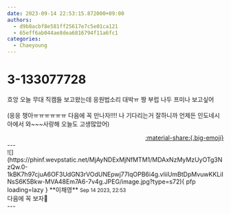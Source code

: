 ```yaml
---
date: 2023-09-14 22:53:15.872000+09:00
authors:
  - d9b8acbf8e581ff25617e7c5e01ca121
  - 65eff6ab044ae8dea6816794f11a6fc1
categories:
  - Chaeyoung
---
```


# 3-133077728

<div class="post-container" markdown="1">
<div class="content-container md-sidebar__scrollwrap" markdown="1">

흐앙 오늘 무대 직캠들 보고왔는데 응원법소리 대박ㅠ 짱 부럽 나두 프미나 보고싶어<br><br>(응응 챙아ㅠㅠㅠㅠㅠㅠ 다음에 꼭 만나자!!!! 나 기다리는거 잘하니까 언제든 인도네시아에서 와~~~사랑해 오늘도 고생많았어)

</div>
</div>

<div style="text-align: right;" markdown="1">
<a href="https://weverse.io/fromis9/fanpost/3-133077728" style="text-align: right;">:material-share:{.big-emoji}</a>
</div>
---

<div class="comments-container md-sidebar__scrollwrap" markdown="1">
<div class="comment" markdown="1">
<div class='id-container' markdown="1">
![](https://phinf.wevpstatic.net/MjAyNDExMjNfMTM1/MDAxNzMyMzUyOTg3NzQw.0-1kBK7h97cjuA6OF3UdGN3rVOdUNEpwj77IqOPB6i4g.vliiUmBtDpMvuwKKLiINsS6K5Bkw-MVA48Em7A6-7v4g.JPEG/image.jpg?type=s72){ pfp loading=lazy }
**<span class="artist">이채영</span>** <small>Sep 14 2023, 22:53</small><br>
</div>
<div class='comment-body' markdown="1">
다음에 꼭 보자🥰
</div>
</div>
</div>
---
